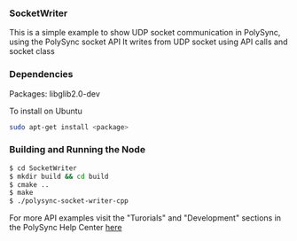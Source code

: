 ### SocketWriter

This is a simple example to show UDP socket communication in PolySync, using the PolySync socket API
It writes from UDP socket using API calls and socket class

### Dependencies

Packages: libglib2.0-dev

To install on Ubuntu

```bash
sudo apt-get install <package>
```

### Building and Running the Node

```bash
$ cd SocketWriter 
$ mkdir build && cd build
$ cmake ..
$ make
$ ./polysync-socket-writer-cpp
```

For more API examples visit the "Turorials" and "Development" sections in the PolySync Help Center [here](https://help.polysync.io/articles/)